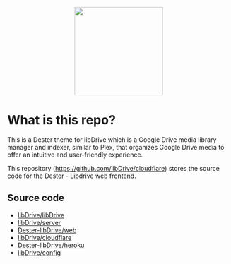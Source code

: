 

<p align="center">
  <a href="https://heroku.com/deploy?template=https://github.com/nemokaul/Dester-Libdrive-Heroku">
    <img src="https://img.shields.io/badge/Deploy%20To%20Heroku-blueviolet?style=for-the-badge&logo=heroku" width="200" />
  </a>
</p>


# What is this repo?

This is a Dester theme for libDrive which is a Google Drive media library manager and indexer, similar to Plex, that organizes Google Drive media to offer an intuitive and user-friendly experience.

This repository (<https://github.com/libDrive/cloudflare>) stores the source code for the Dester - Libdrive web frontend.

## Source code

- [libDrive/libDrive](https://github.com/libDrive/libDrive)
- [libDrive/server](https://github.com/libDrive/server)
- [Dester-libDrive/web](https://github.com/libDrive/web)
- [libDrive/cloudflare](https://github.com/libDrive/cloudflare)
- [Dester-libDrive/heroku](https://github.com/libDrive/heroku)
- [libDrive/config](https://github.com/libDrive/config)

